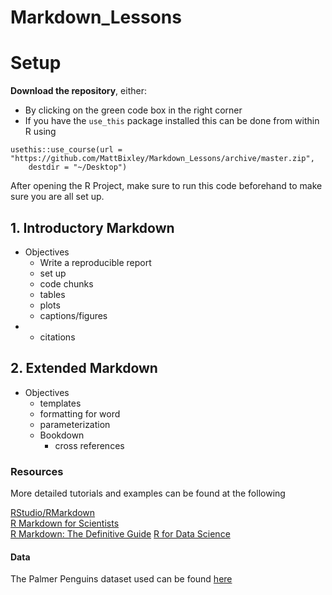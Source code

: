 # Markdown_Lessons

# Setup

**Download the repository**, either:
- By clicking on the green code box in the right corner
- If you have the `use_this` package installed this can be done from within R using
```
usethis::use_course(url = "https://github.com/MattBixley/Markdown_Lessons/archive/master.zip", 
    destdir = "~/Desktop")
```

After opening the R Project, make sure to run this code beforehand to make sure you are all set up.


## 1. Introductory Markdown

- Objectives
  * Write a reproducible report
  * set up
  * code chunks
  * tables
  * plots
  * captions/figures
- * citations

## 2. Extended Markdown

- Objectives
    * templates
    * formatting for word
    * parameterization
    * Bookdown
        * cross references
        
### Resources  
More detailed tutorials and examples can be found at the following

[RStudio/RMarkdown](https://rmarkdown.rstudio.com)  
[R Markdown for Scientists](https://rmd4sci.njtierney.com/)  
[R Markdown: The Definitive Guide](https://bookdown.org/yihui/rmarkdown/)
[R for Data Science](https://r4ds.had.co.nz/index.html)


#### Data  
The Palmer Penguins dataset used can be found [here](https://allisonhorst.github.io/palmerpenguins/)
